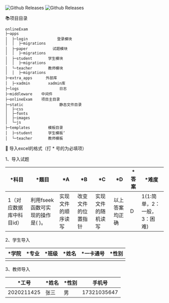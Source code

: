 

![Github Releases](https://img.shields.io/badge/Python-3.6-green) ![Github Releases](https://img.shields.io/badge/Django-2.0.1-green)

:books:项目目录
```text
onlineExam
├─apps
│  ├─login             登录模块
│  │  ├─migrations
│  ├─paper           试题模块
│  │  ├─migrations
│  ├─student       学生模块
│  │  ├─migrations
│  └─teacher       教师模块
│  │  ├─migrations
├─extra_apps      外部库
│  ├─xadmin        xadmin库
├─logs          		日志
├─middleware    中间件
├─onlineExam    项目主目录
├─static				静态文件目录
│  ├─css
│  ├─fonts
│  ├─images
│  └─js
├─templates        模板目录
│  ├─student       学生模板‘
│  └─teacher       教师模板
```
:key: 导入excel的格式（打 * 号的为必填项）

1、导入试题

| *科目                   | *题目                            | *A                 | *B                 | *C                 | *D             | *答案 | *难度                       |
| ----------------------- | -------------------------------- | ------------------ | ------------------ | ------------------ | -------------- | ----- | --------------------------- |
| 1（对应数据库中科目id） | 利用fseek函数可实现的操作是( )。 | 实现文件的顺序读写 | 改变文件的位置指针 | 实现文件的随机读写 | 以上答案均正确 | D     | 1(1:简单，2：一般，3：困难) |

2、学生导入

| *学院 | *专业 | *班级 | *姓名 | *一卡通号 | *性别 |
| ----- | ----- | ----- | ----- | --------- | ----- |
|       |       |       |       |           |       |

3、教师导入

| *工号      | *姓名 | *性别 | 手机号      |
| ---------- | ----- | ----- | ----------- |
| 2020211425 | 张三  | 男    | 17321035647 |


